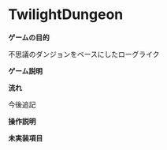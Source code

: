 # TwilightDungeon

**ゲームの目的**

不思議のダンジョンをベースにしたローグライク

**ゲーム説明**

**流れ**

今後追記

**操作説明**





**未実装項目**




